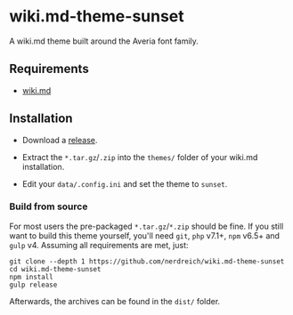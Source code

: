 # wiki.md-theme-sunset

A wiki.md theme built around the Averia font family.

## Requirements

* [wiki.md](https://github.com/nerdreich/wiki.md)

## Installation

* Download a [release](https://github.com/nerdreich/wiki.md-theme-sunset/releases).

* Extract the `*.tar.gz`/`.zip` into the `themes/` folder of your wiki.md installation.

* Edit your `data/.config.ini` and set the theme to `sunset`.

### Build from source

For most users the pre-packaged `*.tar.gz`/`*.zip` should be fine. If you still want to build this theme yourself, you'll need `git`, `php` v7.1+, `npm` v6.5+ and `gulp` v4. Assuming all requirements are met, just:

```
git clone --depth 1 https://github.com/nerdreich/wiki.md-theme-sunset
cd wiki.md-theme-sunset
npm install
gulp release
```

Afterwards, the archives can be found in the `dist/` folder.
